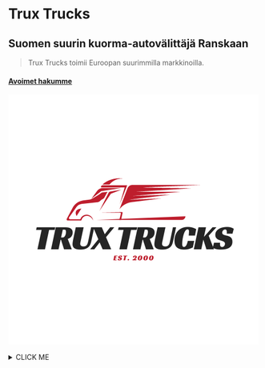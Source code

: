 # **Trux Trucks**
## Suomen suurin kuorma-autovälittäjä Ranskaan
> Trux Trucks toimii Euroopan suurimmilla markkinoilla.

#### [Avoimet hakumme](test.md)

![logo](kuvat/Trux_trucks.png)

<details><summary>CLICK ME</summary>
<p>

#### We can hide anything, even code!

</p>
</details>
